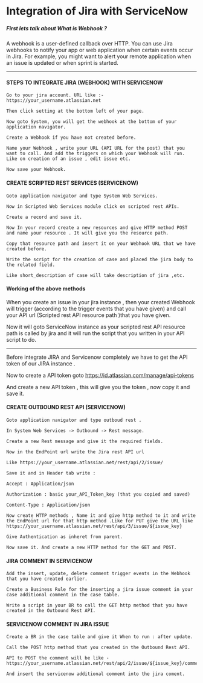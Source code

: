 #                                        Integration of Jira with ServiceNow 



#####  First lets talk about What is Webhook ? 

A webhook is a user-defined callback over HTTP. You can use Jira webhooks to notify your app or web application when certain events occur in Jira. For example, you might want to alert your remote application when an issue is updated or when sprint is started. 

***
#### STEPS TO INTEGRATE JIRA (WEBHOOK) WITH SERVICENOW
    Go to your jira account. URL like :- https://your_username.atlassian.net 

    Then click setting at the bottom left of your page. 

    Now goto System, you will get the webhook at the bottom of your application navigator. 

    Create a Webhook if you have not created before. 

    Name your Webhook , write your URL (API URL for the post) that you want to call. And add the triggers on which your Webhook will run. Like on creation of an issue , edit issue etc. 

    Now save your Webhook. 

#### CREATE SCRIPTED REST SERVICES (SERVICENOW) 

    Goto application navigator and type System Web Services. 

    Now in Scripted Web Services module click on scripted rest APIs. 

    Create a record and save it. 

    Now In your record create a new resources and give HTTP method POST and name your resource . It will give you the resource path. 

    Copy that resource path and insert it on your Webhook URL that we have created before. 

    Write the script for the creation of case and placed the jira body to the related field. 

    Like short_description of case will take description of jira ,etc. 
#### Working of the above methods 

When you create an issue in your jira instance  , then your created Webhook will trigger (according to the trigger events that you have given) and call your API url (Scripted rest API resource path )that you have given. 

Now it will goto ServiceNow instance as your scripted rest API resource path is called by jira and it will run the script that you written in your API script to do. 

***

Before integrate JIRA and Servicenow completely we have to get the API token of our JIRA instance . 

Now to create a API token goto https://id.atlassian.com/manage/api-tokens 

And create a new API token , this will give you the token , now copy it and save it. 
#### CREATE OUTBOUND REST API (SERVICENOW) 

    Goto application navigator and type outboud rest . 

    In System Web Services -> Outbound -> Rest message. 

    Create a new Rest message and give it the required fields. 

    Now in the EndPoint url write the Jira rest API url  

    Like https://your_username.atlassian.net/rest/api/2/issue/ 

    Save it and in Header tab write : 

    Accept : Application/json 

    Authorization : basic your_API_Token_key (that you copied and saved) 

    Content-Type : Application/json 

    Now create HTTP methods , Name it and give http method to it and write the EndPoint url for that http method .Like for PUT give the URL like  https://your_username.atlassian.net/rest/api/3/issue/${issue_key} 

    Give Authentication as inheret from parent. 

    Now save it. And create a new HTTP method for the GET and POST. 
#### JIRA COMMENT IN SERVICENOW 

    Add the insert, update, delete comment trigger events in the Webhook that you have created earlier. 

    Create a Business Rule for the inserting a jira issue comment in your case additional comment in the case table. 

    Write a script in your BR to call the GET http method that you have created in the Outbound Rest API.
####  SERVICENOW COMMENT IN JIRA ISSUE 

    Create a BR in the case table and give it When to run : after update.

    Call the POST http method that you created in the Outbound Rest API. 

    API to POST the comment will be like - https://your_username.atlassian.net/rest/api/2/issue/${issue_key}/comment 

    And insert the servicenow additional comment into the jira coment. 
